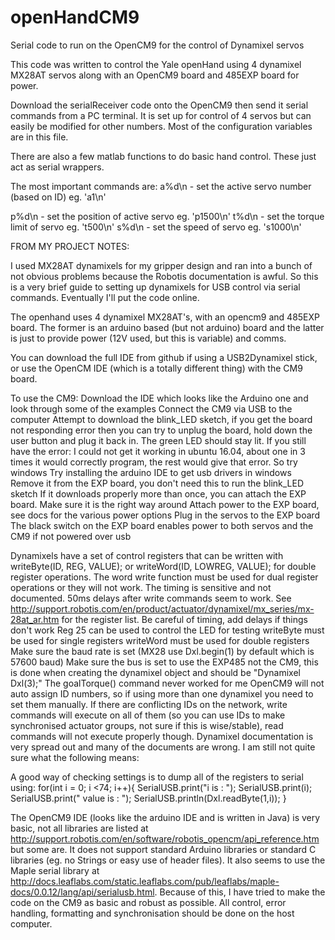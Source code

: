 # openHandCM9
Serial code to run on the OpenCM9 for the control of Dynamixel servos

This code was written to control the Yale openHand using 4 dynamixel MX28AT servos along with an OpenCM9 board and 485EXP board for power.

Download the serialReceiver code onto the OpenCM9 then send it serial commands from a PC terminal. It is set up for control of 4 servos but can easily be modified for other numbers. Most of the configuration variables are in this file.

There are also a few matlab functions to do basic hand control. These just act as serial wrappers.

The most important commands are:
a%d\n - set the active servo number (based on ID) eg. 'a1\n'

p%d\n - set the position of active servo eg. 'p1500\n'
t%d\n - set the torque limit of servo eg. 't500\n'
s%d\n - set the speed of servo eg. 's1000\n'

FROM MY PROJECT NOTES:


I used MX28AT dynamixels for my gripper design and ran into a bunch of not obvious problems because the Robotis documentation is awful. So this is a very brief guide to setting up dynamixels for USB control via serial commands. Eventually I'll put the code online.
 
The openhand uses 4 dynamixel MX28AT's, with an opencm9 and 485EXP board. The former is an arduino based (but not arduino) board and the latter is just to provide power (12V used, but this is variable) and comms.
 
You can download the full IDE from github if using a USB2Dynamixel stick, or use the OpenCM IDE (which is a totally different thing) with the CM9 board. 
 
To use the CM9:
Download the IDE which looks like the Arduino one and look through some of the examples
Connect the CM9 via USB to the computer
Attempt to download the blink_LED sketch, if you get the board not responding error then you can try to unplug the board, hold down the user button and plug it back in. The green LED should stay lit. If you still have the error:
I could not get it working in ubuntu 16.04, about one in 3 times it would correctly program, the rest would give that error. So try windows
Try installing the arduino IDE to get usb drivers in windows
Remove it from the EXP board, you don't need this to run the blink_LED sketch
If it downloads properly more than once, you can attach the EXP board. Make sure it is the right way around
Attach power to the EXP board, see docs for the various power options
Plug in the servos to the EXP board
The black switch on the EXP board enables power to both servos and the CM9 if not powered over usb
 
Dynamixels have a set of control registers that can be written with writeByte(ID, REG, VALUE); or writeWord(ID, LOWREG, VALUE); for double register operations. The word write function must be used for dual register operations or they will not work. The timing is sensitive and not documented. 50ms delays after write commands seem to work. See http://support.robotis.com/en/product/actuator/dynamixel/mx_series/mx-28at_ar.htm for the register list.
Be careful of timing, add delays if things don't work
Reg 25 can be used to control the LED for testing
writeByte must be used for single registers
writeWord must be used for double registers
Make sure the baud rate is set (MX28 use Dxl.begin(1) by default which is 57600 baud)
Make sure the bus is set to use the EXP485 not the CM9, this is done when creating the dynamixel object and should be "Dynamixel Dxl(3);"
The goalTorque() command never worked for me
OpenCM9 will not auto assign ID numbers, so if using more than one dynamixel you need to set them manually. If there are conflicting IDs on the network, write commands will execute on all of them (so you can use IDs to make synchronised actuator groups, not sure if this is wise/stable), read commands will not execute properly though.
Dynamixel documentation is very spread out and many of the documents are wrong. I am still not quite sure what the following means:

A good way of checking settings is to dump all of the registers to serial using:
for(int i = 0; i <74; i++){
    SerialUSB.print("i is :  ");
    SerialUSB.print(i);
    SerialUSB.print("   value is :  ");
    SerialUSB.println(Dxl.readByte(1,i));
}
 
The OpenCM9 IDE (looks like the arduino IDE and is written in Java) is very basic, not all libraries are listed at http://support.robotis.com/en/software/robotis_opencm/api_reference.htm but some are. It does not support standard Arduino libraries or standard C libraries (eg. no Strings or easy use of header files). It also seems to use the Maple serial library at http://docs.leaflabs.com/static.leaflabs.com/pub/leaflabs/maple-docs/0.0.12/lang/api/serialusb.html.
Because of this, I have tried to make the code on the CM9 as basic and robust as possible. All control, error handling, formatting and synchronisation should be done on the host computer.
